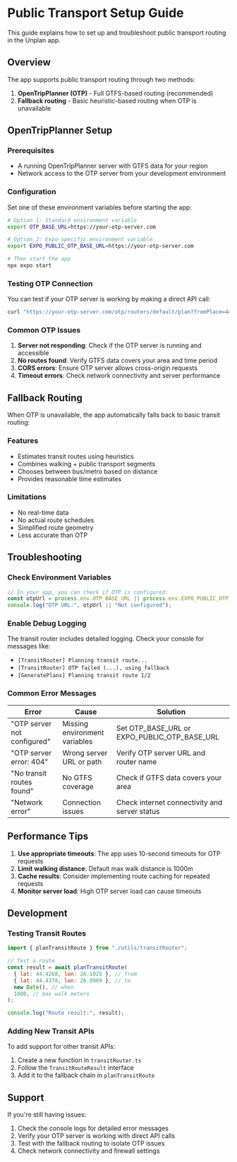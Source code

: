 # Public Transport Setup Guide

This guide explains how to set up and troubleshoot public transport routing in the Unplan app.

## Overview

The app supports public transport routing through two methods:

1. **OpenTripPlanner (OTP)** - Full GTFS-based routing (recommended)
2. **Fallback routing** - Basic heuristic-based routing when OTP is unavailable

## OpenTripPlanner Setup

### Prerequisites

- A running OpenTripPlanner server with GTFS data for your region
- Network access to the OTP server from your development environment

### Configuration

Set one of these environment variables before starting the app:

```bash
# Option 1: Standard environment variable
export OTP_BASE_URL=https://your-otp-server.com

# Option 2: Expo-specific environment variable
export EXPO_PUBLIC_OTP_BASE_URL=https://your-otp-server.com

# Then start the app
npx expo start
```

### Testing OTP Connection

You can test if your OTP server is working by making a direct API call:

```bash
curl "https://your-otp-server.com/otp/routers/default/plan?fromPlace=44.4268,26.1025&toPlace=44.4378,26.0969&mode=TRANSIT,WALK&date=2024-01-15&time=10:00&numItineraries=1"
```

### Common OTP Issues

1. **Server not responding**: Check if the OTP server is running and accessible
2. **No routes found**: Verify GTFS data covers your area and time period
3. **CORS errors**: Ensure OTP server allows cross-origin requests
4. **Timeout errors**: Check network connectivity and server performance

## Fallback Routing

When OTP is unavailable, the app automatically falls back to basic transit routing:

### Features

- Estimates transit routes using heuristics
- Combines walking + public transport segments
- Chooses between bus/metro based on distance
- Provides reasonable time estimates

### Limitations

- No real-time data
- No actual route schedules
- Simplified route geometry
- Less accurate than OTP

## Troubleshooting

### Check Environment Variables

```javascript
// In your app, you can check if OTP is configured:
const otpUrl = process.env.OTP_BASE_URL || process.env.EXPO_PUBLIC_OTP_BASE_URL;
console.log("OTP URL:", otpUrl || "Not configured");
```

### Enable Debug Logging

The transit router includes detailed logging. Check your console for messages like:

- `[TransitRouter] Planning transit route...`
- `[TransitRouter] OTP failed (...), using fallback`
- `[GeneratePlans] Planning transit route 1/2`

### Common Error Messages

| Error                       | Cause                         | Solution                                      |
| --------------------------- | ----------------------------- | --------------------------------------------- |
| "OTP server not configured" | Missing environment variables | Set OTP_BASE_URL or EXPO_PUBLIC_OTP_BASE_URL  |
| "OTP server error: 404"     | Wrong server URL or path      | Verify OTP server URL and router name         |
| "No transit routes found"   | No GTFS coverage              | Check if GTFS data covers your area           |
| "Network error"             | Connection issues             | Check internet connectivity and server status |

## Performance Tips

1. **Use appropriate timeouts**: The app uses 10-second timeouts for OTP requests
2. **Limit walking distance**: Default max walk distance is 1000m
3. **Cache results**: Consider implementing route caching for repeated requests
4. **Monitor server load**: High OTP server load can cause timeouts

## Development

### Testing Transit Routes

```javascript
import { planTransitRoute } from "./utils/transitRouter";

// Test a route
const result = await planTransitRoute(
  { lat: 44.4268, lon: 26.1025 }, // from
  { lat: 44.4378, lon: 26.0969 }, // to
  new Date(), // when
  1000, // max walk meters
);

console.log("Route result:", result);
```

### Adding New Transit APIs

To add support for other transit APIs:

1. Create a new function in `transitRouter.ts`
2. Follow the `TransitRouteResult` interface
3. Add it to the fallback chain in `planTransitRoute`

## Support

If you're still having issues:

1. Check the console logs for detailed error messages
2. Verify your OTP server is working with direct API calls
3. Test with the fallback routing to isolate OTP issues
4. Check network connectivity and firewall settings

